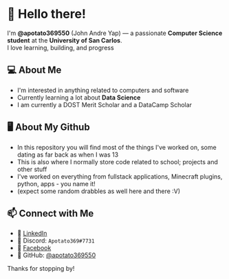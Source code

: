 # 👋 Hello there!

I'm **@apotato369550** (John Andre Yap) — a passionate **Computer Science student** at the **University of San Carlos**.  
I love learning, building, and progress

## 💻 About Me
- I'm interested in anything related to computers and software
- Currently learning a lot about **Data Science**
- I am currently a DOST Merit Scholar and a DataCamp Scholar

## 🖥️ About My Github
-  In this repository you will find most of the things I've worked on, some dating as far back as when I was 13
-  This is also where I normally store code related to school; projects and other stuff
-  I've worked on everything from fullstack applications, Minecraft plugins, python, apps - you name it!
-  (expect some random drabbles as well here and there :V)

## 📫 Connect with Me
- 🔗 [LinkedIn](https://www.linkedin.com/in/john-andre-yap-6571a4200/)
- 💬 Discord: `Apotato369#7731`
- 📘 [Facebook](https://www.facebook.com/profile.php?id=100077675029874)
- 🐙 GitHub: [@apotato369550](https://github.com/apotato369550)

Thanks for stopping by! 
